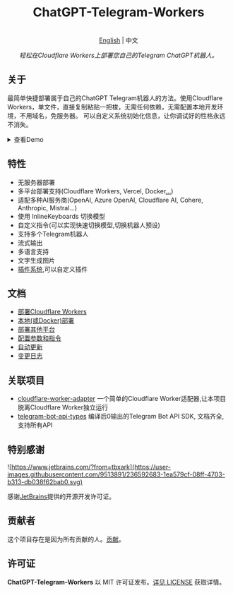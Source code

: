 <h1 align="center">
ChatGPT-Telegram-Workers
</h1>

<p align="center">
    <br> <a href="README.md">English</a> | 中文
</p>
<p align="center">
    <em>轻松在Cloudflare Workers上部署您自己的Telegram ChatGPT机器人。</em>
</p>


## 关于

最简单快捷部署属于自己的ChatGPT Telegram机器人的方法。使用Cloudflare Workers，单文件，直接复制粘贴一把梭，无需任何依赖，无需配置本地开发环境，不用域名，免服务器。 可以自定义系统初始化信息，让你调试好的性格永远不消失。

<details>
<summary>查看Demo</summary>
<img style="max-width: 600px;" alt="image" src="doc/demo.jpg">
</details>


## 特性

- 无服务器部署
- 多平台部署支持(Cloudflare Workers, Vercel, Docker[...](doc/cn/PLATFORM.md))
- 适配多种AI服务商(OpenAI, Azure OpenAI, Cloudflare AI, Cohere, Anthropic, Mistral...)
- 使用 InlineKeyboards 切换模型
- 自定义指令(可以实现快速切换模型,切换机器人预设)
- 支持多个Telegram机器人
- 流式输出
- 多语言支持
- 文字生成图片
- [插件系统](doc/cn/PLUGINS.md),可以自定义插件


## 文档

- [部署Cloudflare Workers](./doc/cn/DEPLOY.md)
- [本地(或Docker)部署](./doc/cn/LOCAL.md)
- [部署其他平台](./doc/cn/PLATFORM.md)
- [配置参数和指令](./doc/cn/CONFIG.md)
- [自动更新](./doc/cn/ACTION.md)
- [变更日志](./doc/cn/CHANGELOG.md)


## 关联项目

- [cloudflare-worker-adapter](https://github.com/TBXark/cloudflare-worker-adapter)  一个简单的Cloudflare Worker适配器,让本项目脱离Cloudflare Worker独立运行
- [telegram-bot-api-types](https://github.com/TBXark/telegram-bot-api-types)  编译后0输出的Telegram Bot API SDK, 文档齐全,支持所有API


## 特别感谢

![https://www.jetbrains.com/?from=tbxark](https://user-images.githubusercontent.com/9513891/236592683-1ea579cf-08ff-4703-b313-db038f62bab0.svg)

感谢[JetBrains](https://www.jetbrains.com/?from=tbxark)提供的开源开发许可证。


## 贡献者

这个项目存在是因为所有贡献的人。[贡献](https://github.com/tbxark/ChatGPT-Telegram-Workers/graphs/contributors)。


## 许可证

**ChatGPT-Telegram-Workers** 以 MIT 许可证发布。[详见 LICENSE](LICENSE) 获取详情。
